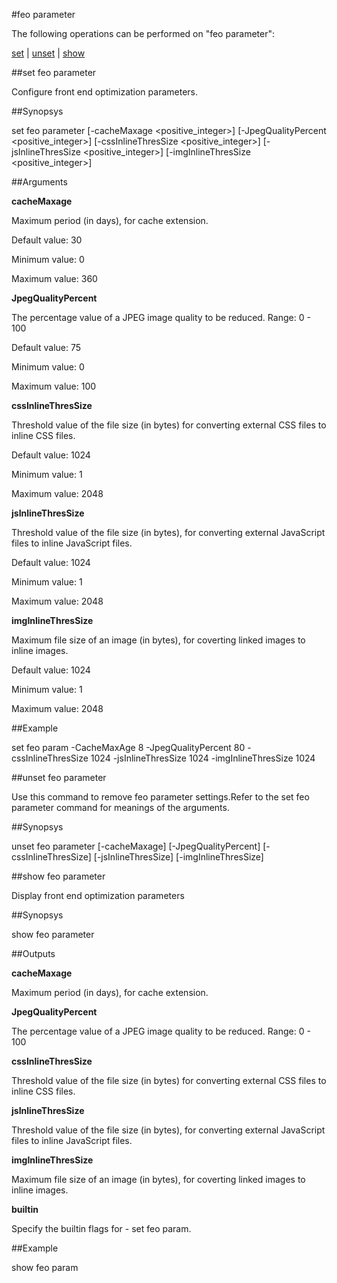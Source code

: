#feo parameter

The following operations can be performed on "feo parameter":


[set](#set-feo-parameter) | [unset](#unset-feo-parameter) | [show](#show-feo-parameter)

##set feo parameter

Configure front end optimization parameters.


##Synopsys

set feo parameter [-cacheMaxage &lt;positive_integer>] [-JpegQualityPercent &lt;positive_integer>] [-cssInlineThresSize &lt;positive_integer>] [-jsInlineThresSize &lt;positive_integer>] [-imgInlineThresSize &lt;positive_integer>]


##Arguments

<b>cacheMaxage</b>
Maximum period (in days), for cache extension.
Default value: 30
Minimum value: 0
Maximum value: 360

<b>JpegQualityPercent</b>
The percentage value of a JPEG image quality to be reduced. Range: 0 - 100
Default value: 75
Minimum value: 0
Maximum value: 100

<b>cssInlineThresSize</b>
Threshold value of the file size (in bytes) for converting external CSS files to inline CSS files.
Default value: 1024
Minimum value: 1
Maximum value: 2048

<b>jsInlineThresSize</b>
Threshold value of the file size (in bytes), for converting external JavaScript files to inline JavaScript files.
Default value: 1024
Minimum value: 1
Maximum value: 2048

<b>imgInlineThresSize</b>
Maximum file size of an image (in bytes), for coverting linked images to inline images.
Default value: 1024
Minimum value: 1
Maximum value: 2048



##Example

set feo param -CacheMaxAge 8 -JpegQualityPercent 80 -cssInlineThresSize 1024 -jsInlineThresSize 1024 -imgInlineThresSize 1024

##unset feo parameter

Use this command to remove feo parameter settings.Refer to the set feo parameter command for meanings of the arguments.


##Synopsys

unset feo parameter [-cacheMaxage] [-JpegQualityPercent] [-cssInlineThresSize] [-jsInlineThresSize] [-imgInlineThresSize]


##show feo parameter

Display front end optimization parameters


##Synopsys

show feo parameter


##Outputs

<b>cacheMaxage</b>
Maximum period (in days), for cache extension.

<b>JpegQualityPercent</b>
The percentage value of a JPEG image quality to be reduced. Range: 0 - 100

<b>cssInlineThresSize</b>
Threshold value of the file size (in bytes) for converting external CSS files to inline CSS files.

<b>jsInlineThresSize</b>
Threshold value of the file size (in bytes), for converting external JavaScript files to inline JavaScript files.

<b>imgInlineThresSize</b>
Maximum file size of an image (in bytes), for coverting linked images to inline images.

<b>builtin</b>
Specify the builtin flags for - set feo param.



##Example

show feo param

